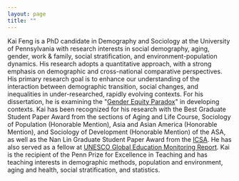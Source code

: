```yaml
---
layout: page
title: ""
---
```


Kai Feng is a PhD candidate in Demography and Sociology at the University of Pennsylvania with research interests in social demography, aging, gender, work & family, social stratification, and environment-population dynamics. His research adopts a quantitative approach, with a strong emphasis on demographic and cross-national comparative perspectives. His primary research goal is to enhance our understanding of the interaction between demographic transition, social changes, and inequalities in under-researched, rapidly evolving contexts. For his dissertation, he is examining the "[Gender Equity Paradox](https://en.wikipedia.org/wiki/Gender-equality_paradox)" in developing contexts.  Kai has been recognized for his research with the Best Graduate Student Paper Award from the sections of Aging and Life Course, Sociology of Population (Honorable Mention), Asia and Asian America (Honorable Mention), and Sociology of Development (Honorable Mention) of the ASA, as well as the Nan Lin Graduate Student Paper Award from the [ICSA](https://www.icsa-sociology.org/). He has also served as a fellow at [UNESCO Global Education Monitoring Report](https://www.unesco.org/gem-report/en). Kai is the recipient of the Penn Prize for Excellence in Teaching and has teaching interests in demographic methods, population and environment, aging and health, social stratification, and statistics. 


<!-- ## <span style="color: grey;">[About me](https://szkaifeng.github.io/aboutme/)</span> -->
